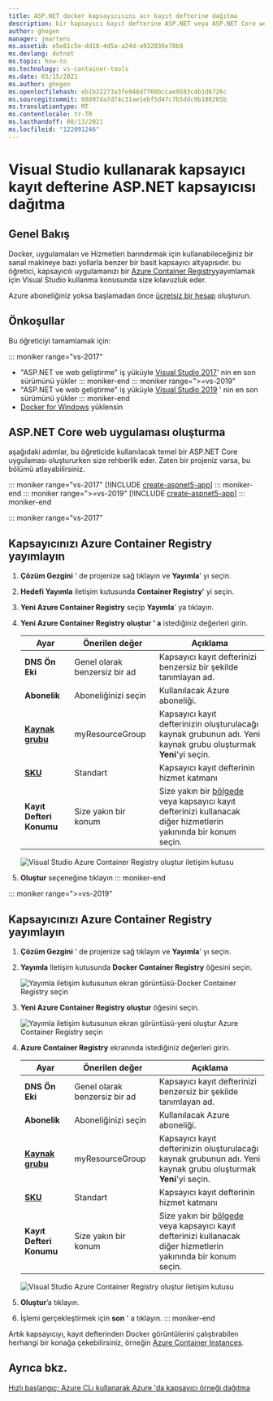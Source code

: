 ```yaml
---
title: ASP.NET docker kapsayıcısını acr kayıt defterine dağıtma
description: bir kapsayıcı kayıt defterine ASP.NET veya ASP.NET Core web uygulaması dağıtmak için Visual Studio kapsayıcı araçlarını kullanmayı öğrenin
author: ghogen
manager: jmartens
ms.assetid: e5e81c5e-dd18-4d5a-a24d-a932036e78b9
ms.devlang: dotnet
ms.topic: how-to
ms.technology: vs-container-tools
ms.date: 03/15/2021
ms.author: ghogen
ms.openlocfilehash: eb1b22273a3fe946d7760bccae9583c4b1d6726c
ms.sourcegitcommit: 68897da7d74c31ae1ebf5d47c7b5ddc9b108265b
ms.translationtype: MT
ms.contentlocale: tr-TR
ms.lasthandoff: 08/13/2021
ms.locfileid: "122091246"
---
```

# <a name="deploy-an-aspnet-container-to-a-container-registry-using-visual-studio"></a>Visual Studio kullanarak kapsayıcı kayıt defterine ASP.NET kapsayıcısı dağıtma

## <a name="overview"></a>Genel Bakış

Docker, uygulamaları ve Hizmetleri barındırmak için kullanabileceğiniz bir sanal makineye bazı yollarla benzer bir basit kapsayıcı altyapısıdır.
bu öğretici, kapsayıcılı uygulamanızı bir [Azure Container Registry](https://azure.microsoft.com/services/container-registry)yayımlamak için Visual Studio kullanma konusunda size kılavuzluk eder.

Azure aboneliğiniz yoksa başlamadan önce [ücretsiz bir hesap](https://azure.microsoft.com/free/dotnet/?utm_source=acr-publish-doc&utm_medium=docs&utm_campaign=docs) oluşturun.

## <a name="prerequisites"></a>Önkoşullar

Bu öğreticiyi tamamlamak için:

::: moniker range="vs-2017"
* "ASP.NET ve web geliştirme" iş yüküyle [Visual Studio 2017](https://visualstudio.microsoft.com/vs/older-downloads/?utm_medium=microsoft&utm_source=docs.microsoft.com&utm_campaign=vs+2017+download)' nin en son sürümünü yükler
::: moniker-end
::: moniker range=">=vs-2019"
* "ASP.NET ve web geliştirme" iş yüküyle [Visual Studio 2019](https://visualstudio.microsoft.com/downloads) ' nin en son sürümünü yükler
::: moniker-end
* [Docker for Windows](https://docs.docker.com/docker-for-windows/install/) yüklensin

## <a name="create-an-aspnet-core-web-app"></a>ASP.NET Core web uygulaması oluşturma

aşağıdaki adımlar, bu öğreticide kullanılacak temel bir ASP.NET Core uygulaması oluştururken size rehberlik eder. Zaten bir projeniz varsa, bu bölümü atlayabilirsiniz.

::: moniker range="vs-2017"
[!INCLUDE [create-aspnet5-app](../azure/includes/create-aspnet5-app.md)]
::: moniker-end
::: moniker range=">=vs-2019"
[!INCLUDE [create-aspnet5-app](../azure/includes/vs-2019/create-aspnet5-app-2019.md)]
::: moniker-end

::: moniker range="vs-2017"

## <a name="publish-your-container-to-azure-container-registry"></a>Kapsayıcınızı Azure Container Registry yayımlayın

1. **Çözüm Gezgini** ' de projenize sağ tıklayın ve **Yayımla**' yı seçin.
2. **Hedefi Yayımla** iletişim kutusunda **Container Registry**' yi seçin.
3. **Yeni Azure Container Registry** seçip **Yayımla**' ya tıklayın.
4. **Yeni Azure Container Registry oluştur ' a** istediğiniz değerleri girin.

    | Ayar      | Önerilen değer  | Açıklama                                |
    | ------------ |  ------- | -------------------------------------------------- |
    | **DNS Ön Eki** | Genel olarak benzersiz bir ad | Kapsayıcı kayıt defterinizi benzersiz bir şekilde tanımlayan ad. |
    | **Abonelik** | Aboneliğinizi seçin | Kullanılacak Azure aboneliği. |
    | **[Kaynak grubu](/azure/azure-resource-manager/resource-group-overview)** | myResourceGroup |  Kapsayıcı kayıt defterinizin oluşturulacağı kaynak grubunun adı. Yeni kaynak grubu oluşturmak **Yeni**'yi seçin.|
    | **[SKU](/azure/container-registry/container-registry-skus)** | Standart | Kapsayıcı kayıt defterinin hizmet katmanı  |
    | **Kayıt Defteri Konumu** | Size yakın bir konum | Size yakın bir [bölgede](https://azure.microsoft.com/regions/) veya kapsayıcı kayıt defterinizi kullanacak diğer hizmetlerin yakınında bir konum seçin. |

    ![Visual Studio Azure Container Registry oluştur iletişim kutusu](media/hosting-web-apps-in-docker/vs-acr-provisioning-dialog.png)

5. **Oluştur** seçeneğine tıklayın
::: moniker-end

::: moniker range=">=vs-2019"
## <a name="publish-your-container-to-azure-container-registry"></a>Kapsayıcınızı Azure Container Registry yayımlayın
1. **Çözüm Gezgini** ' de projenize sağ tıklayın ve **Yayımla**' yı seçin.
2. **Yayımla** Iletişim kutusunda **Docker Container Registry** öğesini seçin.

   ![Yayımla iletişim kutusunun ekran görüntüsü-Docker Container Registry seçin](media/container-tools/vs-2019/docker-container-registry.png)

3. **Yeni Azure Container Registry oluştur** öğesini seçin.
 
   ![Yayımla iletişim kutusunun ekran görüntüsü-yeni oluştur Azure Container Registry seçin](media/container-tools/vs-2019/select-existing-or-create-new-azure-container-registry.png)

4. **Azure Container Registry** ekranında istediğiniz değerleri girin.

    | Ayar      | Önerilen değer  | Açıklama                                |
    | ------------ |  ------- | -------------------------------------------------- |
    | **DNS Ön Eki** | Genel olarak benzersiz bir ad | Kapsayıcı kayıt defterinizi benzersiz bir şekilde tanımlayan ad. |
    | **Abonelik** | Aboneliğinizi seçin | Kullanılacak Azure aboneliği. |
    | **[Kaynak grubu](/azure/azure-resource-manager/resource-group-overview)** | myResourceGroup |  Kapsayıcı kayıt defterinizin oluşturulacağı kaynak grubunun adı. Yeni kaynak grubu oluşturmak **Yeni**'yi seçin.|
    | **[SKU](/azure/container-registry/container-registry-skus)** | Standart | Kapsayıcı kayıt defterinin hizmet katmanı  |
    | **Kayıt Defteri Konumu** | Size yakın bir konum | Size yakın bir [bölgede](https://azure.microsoft.com/regions/) veya kapsayıcı kayıt defterinizi kullanacak diğer hizmetlerin yakınında bir konum seçin. |

    ![Visual Studio Azure Container Registry oluştur iletişim kutusu](media/hosting-web-apps-in-docker/vs-acr-provisioning-dialog-2019.png)

5. **Oluştur**’a tıklayın.

6. İşlemi gerçekleştirmek için **son** ' a tıklayın.
::: moniker-end

Artık kapsayıcıyı, kayıt defterinden Docker görüntülerini çalıştırabilen herhangi bir konağa çekebilirsiniz, örneğin [Azure Container Instances](/azure/container-instances/container-instances-tutorial-deploy-app).

## <a name="see-also"></a>Ayrıca bkz.

[Hızlı başlangıç: Azure CLı kullanarak Azure 'da kapsayıcı örneği dağıtma](/azure/container-instances/container-instances-quickstart)
